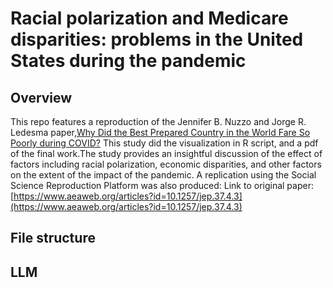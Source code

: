 # Racial polarization and Medicare disparities: problems in the United States during the pandemic
## Overview
This repo features a reproduction of the Jennifer B. Nuzzo and Jorge R. Ledesma paper,[Why Did the Best Prepared Country in the World Fare So Poorly during COVID?](https://pubs.aeaweb.org/doi/pdfplus/10.1257/jep.37.4.3) This study did the visualization in R script, and a pdf of the final work.The study provides an insightful discussion of the effect of factors including racial polarization, economic disparities, and other factors on the extent of the impact of the pandemic.
A replication using the Social Science Reproduction Platform was also produced: []()
Link to original paper: [https://www.aeaweb.org/articles?id=10.1257/jep.37.4.3](https://www.aeaweb.org/articles?id=10.1257/jep.37.4.3)
## File structure
## LLM
